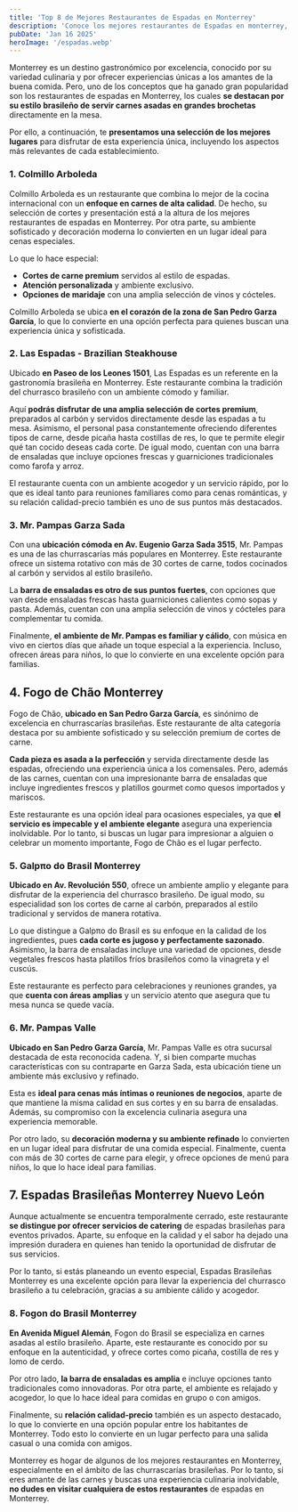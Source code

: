 ```yaml
---
title: 'Top 8 de Mejores Restaurantes de Espadas en Monterrey'
description: 'Conoce los mejores restaurantes de Espadas en monterrey, un destino gastronómico por excelencia con una variedad culinaria y ofrecer experiencias ónicas a los amantes de la buena comida.'
pubDate: 'Jan 16 2025'
heroImage: '/espadas.webp'
---
```


Monterrey es un destino gastronómico por excelencia, conocido por su variedad culinaria y por ofrecer experiencias únicas a los amantes de la buena comida. Pero, uno de los conceptos que ha ganado gran popularidad son los restaurantes de espadas en Monterrey, los cuales **se destacan por su estilo brasileño de servir carnes asadas en grandes brochetas** directamente en la mesa.

Por ello, a continuación, te **presentamos una selección de los mejores lugares** para disfrutar de esta experiencia única, incluyendo los aspectos más relevantes de cada establecimiento.

### 1. Colmillo Arboleda

Colmillo Arboleda es un restaurante que combina lo mejor de la cocina internacional con un **enfoque en carnes de alta calidad**. De hecho, su selección de cortes y presentación está a la altura de los mejores restaurantes de espadas en Monterrey. Por otra parte, su ambiente sofisticado y decoración moderna lo convierten en un lugar ideal para cenas especiales.

Lo que lo hace especial:

* **Cortes de carne premium** servidos al estilo de espadas.
* **Atención personalizada** y ambiente exclusivo.
* **Opciones de maridaje** con una amplia selección de vinos y cócteles.

Colmillo Arboleda se ubica **en el corazón de la zona de San Pedro Garza García**, lo que lo convierte en una opción perfecta para quienes buscan una experiencia única y sofisticada.

### 2. Las Espadas - Brazilian Steakhouse

Ubicado **en Paseo de los Leones 1501**, Las Espadas es un referente en la gastronomía brasileña en Monterrey. Este restaurante combina la tradición del churrasco brasileño con un ambiente cómodo y familiar.

Aquí **podrás disfrutar de una amplia selección de cortes premium**, preparados al carbón y servidos directamente desde las espadas a tu mesa. Asimismo, el personal pasa constantemente ofreciendo diferentes tipos de carne, desde picaña hasta costillas de res, lo que te permite elegir qué tan cocido deseas cada corte. De igual modo, cuentan con una barra de ensaladas que incluye opciones frescas y guarniciones tradicionales como farofa y arroz.

El restaurante cuenta con un ambiente acogedor y un servicio rápido, por lo que es ideal tanto para reuniones familiares como para cenas románticas, y su relación calidad-precio también es uno de sus puntos más destacados.

### 3. Mr. Pampas Garza Sada

Con una **ubicación cómoda en Av. Eugenio Garza Sada 3515**, Mr. Pampas es una de las churrascarías más populares en Monterrey. Este restaurante ofrece un sistema rotativo con más de 30 cortes de carne, todos cocinados al carbón y servidos al estilo brasileño.

La **barra de ensaladas es otro de sus puntos fuertes**, con opciones que van desde ensaladas frescas hasta guarniciones calientes como sopas y pasta. Además, cuentan con una amplia selección de vinos y cócteles para complementar tu comida.

Finalmente, **el ambiente de Mr. Pampas es familiar y cálido**, con música en vivo en ciertos días que añade un toque especial a la experiencia. Incluso, ofrecen áreas para niños, lo que lo convierte en una excelente opción para familias.

## 4. Fogo de Chão Monterrey

Fogo de Chão, **ubicado en San Pedro Garza García**, es sinónimo de excelencia en churrascarías brasileñas. Este restaurante de alta categoría destaca por su ambiente sofisticado y su selección premium de cortes de carne.

**Cada pieza es asada a la perfección** y servida directamente desde las espadas, ofreciendo una experiencia única a los comensales. Pero, además de las carnes, cuentan con una impresionante barra de ensaladas que incluye ingredientes frescos y platillos gourmet como quesos importados y mariscos.

Este restaurante es una opción ideal para ocasiones especiales, ya que **el servicio es impecable y el ambiente elegante** asegura una experiencia inolvidable. Por lo tanto, si buscas un lugar para impresionar a alguien o celebrar un momento importante, Fogo de Chão es el lugar perfecto.

### 5. Galpπo do Brasil Monterrey

**Ubicado en Av. Revolución 550**, ofrece un ambiente amplio y elegante para disfrutar de la experiencia del churrasco brasileño. De igual modo, su especialidad son los cortes de carne al carbón, preparados al estilo tradicional y servidos de manera rotativa.

Lo que distingue a Galpπo do Brasil es su enfoque en la calidad de los ingredientes, pues **cada corte es jugoso y perfectamente sazonado**. Asimismo, la barra de ensaladas incluye una variedad de opciones, desde vegetales frescos hasta platillos fríos brasileños como la vinagreta y el cuscús.

Este restaurante es perfecto para celebraciones y reuniones grandes, ya que **cuenta con áreas amplias** y un servicio atento que asegura que tu mesa nunca se quede vacía.

### 6. Mr. Pampas Valle

**Ubicado en San Pedro Garza García**, Mr. Pampas Valle es otra sucursal destacada de esta reconocida cadena. Y, si bien comparte muchas características con su contraparte en Garza Sada, esta ubicación tiene un ambiente más exclusivo y refinado.

Esta es **ideal para cenas más íntimas o reuniones de negocios**, aparte de que mantiene la misma calidad en sus cortes y en su barra de ensaladas. Además, su compromiso con la excelencia culinaria asegura una experiencia memorable.

Por otro lado, su **decoración moderna y su ambiente refinado** lo convierten en un lugar ideal para disfrutar de una comida especial. Finalmente, cuenta con más de 30 cortes de carne para elegir, y ofrece opciones de menú para niños, lo que lo hace ideal para familias.

## 7. Espadas Brasileñas Monterrey Nuevo León

Aunque actualmente se encuentra temporalmente cerrado, este restaurante **se distingue por ofrecer servicios de catering** de espadas brasileñas para eventos privados. Aparte, su enfoque en la calidad y el sabor ha dejado una impresión duradera en quienes han tenido la oportunidad de disfrutar de sus servicios.

Por lo tanto, si estás planeando un evento especial, Espadas Brasileñas Monterrey es una excelente opción para llevar la experiencia del churrasco brasileño a tu celebración, gracias a su ambiente cálido y acogedor.

### 8. Fogon do Brasil Monterrey

**En Avenida Miguel Alemán**, Fogon do Brasil se especializa en carnes asadas al estilo brasileño. Aparte, este restaurante es conocido por su enfoque en la autenticidad, y ofrece cortes como picaña, costilla de res y lomo de cerdo.

Por otro lado, **la barra de ensaladas es amplia** e incluye opciones tanto tradicionales como innovadoras. Por otra parte, el ambiente es relajado y acogedor, lo que lo hace ideal para comidas en grupo o con amigos.

Finalmente, su **relación calidad-precio** también es un aspecto destacado, lo que lo convierte en una opción popular entre los habitantes de Monterrey. Todo esto lo convierte en un lugar perfecto para una salida casual o una comida con amigos.

Monterrey es hogar de algunos de los mejores restaurantes en Monterrey, especialmente en el ámbito de las churrascarías brasileñas. Por lo tanto, si eres amante de las carnes y buscas una experiencia culinaria inolvidable, **no dudes en visitar cualquiera de estos restaurantes** de espadas en Monterrey.
